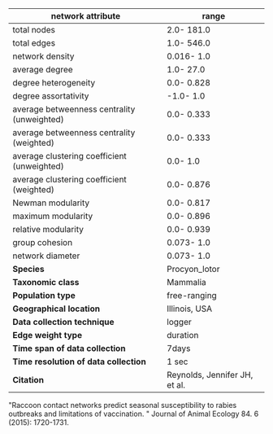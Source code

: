 network attribute|range
---|---
total nodes|2.0- 181.0
total edges|1.0- 546.0
network density|0.016- 1.0
average degree|1.0- 27.0
degree heterogeneity|0.0- 0.828
degree assortativity|-1.0- 1.0
average betweenness centrality (unweighted)|0.0- 0.333
average betweenness centrality (weighted)|0.0- 0.333
average clustering coefficient (unweighted)|0.0- 1.0
average clustering coefficient (weighted)|0.0- 0.876
Newman modularity|0.0- 0.817
maximum modularity|0.0- 0.896
relative modularity|0.0- 0.939
group cohesion|0.073- 1.0
network diameter|0.073- 1.0
**Species**| Procyon_lotor
**Taxonomic class**| Mammalia
**Population type**| free-ranging
**Geographical location**| Illinois, USA
**Data collection technique**| logger
**Edge weight type**| duration
**Time span of data collection**| 7days
**Time resolution of data collection**| 1 sec
**Citation**| Reynolds, Jennifer JH, et al.
 "Raccoon contact networks predict seasonal susceptibility to rabies outbreaks and limitations of vaccination.
" Journal of Animal Ecology 84.
6 (2015): 1720-1731.
